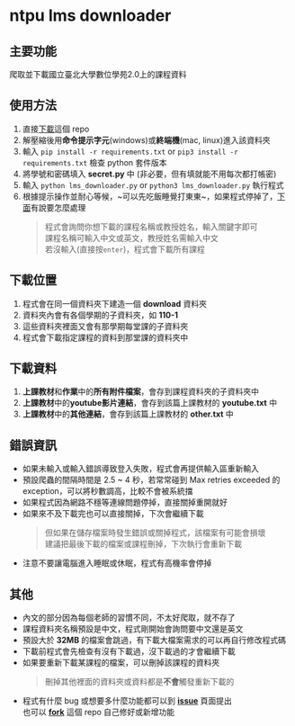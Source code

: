 # ntpu lms downloader

## 主要功能
爬取並下載國立臺北大學數位學苑2.0上的課程資料

## 使用方法
1. 直接[下載](https://github.com/garyellow/ntpu_lms_downloader/archive/refs/heads/master.zip)這個 repo
2. 解壓縮後用**命令提示字元**(windows)或**終端機**(mac, linux)進入該資料夾
3. 輸入 `pip install -r requirements.txt` or `pip3 install -r requirements.txt` 檢查 python 套件版本
4. 將學號和密碼填入 **secret.py** 中 (非必要，但有填就能不用每次都打帳密)
5. 輸入 `python lms_downloader.py` or `python3 lms_downloader.py` 執行程式
6. 根據提示操作並耐心等候，~可以先吃飯睡覺打東東~，如果程式停掉了，[下面](#%E9%8C%AF%E8%AA%A4%E8%B3%87%E8%A8%8A)有說要怎麼處理
    > 程式會詢問你想下載的課程名稱或教授姓名，輸入關鍵字即可  
    課程名稱可輸入中文或英文，教授姓名需輸入中文  
    若沒輸入(直接按`enter`)，程式會下載所有課程

## 下載位置
1. 程式會在同一個資料夾下建造一個 **download** 資料夾  
2. 資料夾內會有各個學期的子資料夾，如 **110-1**  
3. 這些資料夾裡面又會有那學期每堂課的子資料夾
4. 程式會下載指定課程的資料到那堂課的資料夾中

## 下載資料
1. **上課教材**和**作業**中的**所有附件檔案**，會存到課程資料夾的子資料夾中
2. **上課教材**中的**youtube影片連結**，會存到該篇上課教材的 **youtube.txt** 中
3. **上課教材**中的**其他連結**，會存到該篇上課教材的 **other.txt** 中

## 錯誤資訊
* 如果未輸入或輸入錯誤導致登入失敗，程式會再提供輸入區重新輸入
* 預設爬蟲的間隔時間是 2.5 ~ 4 秒，若常常碰到 Max retries exceeded 的 exception，可以將秒數調高，比較不會被系統擋
* 如果程式因為網路不穩等連線問題停掉，直接關掉重開就好  
* 如果來不及下載完也可以直接關掉，下次會繼續下載
    > 但如果在儲存檔案時發生錯誤或關掉程式，該檔案有可能會損壞  
    建議把最後下載的檔案或課程刪掉，下次執行會重新下載
* 注意不要讓電腦進入睡眠或休眠，程式有高機率會停掉

## 其他
* 內文的部分因為每個老師的習慣不同，不太好爬取，就不存了
* 課程資料夾名稱預設是中文，程式剛開始會詢問要中文還是英文
* 預設大於 **32MB** 的檔案會跳過，有下載大檔案需求的可以再自行修改程式碼
* 下載前程式會先檢查有沒有下載過，沒下載過的才會繼續下載
* 如果要重新下載某課程的檔案，可以刪掉該課程的資料夾
    > 刪掉其他裡面的資料夾或資料都是**不會**觸發重新下載的
* 程式有什麼 bug 或想要多什麼功能都可以到 [**issue**](https://github.com/garyellow/ntpu_lms_downloader/issues) 頁面提出  
  也可以 [**fork**](https://github.com/garyellow/ntpu_lms_downloader/fork) 這個 repo 自己修好或新增功能
